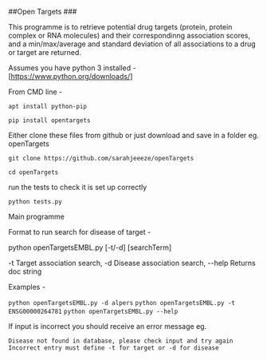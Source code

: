 ##Open Targets ###

This programme is to retrieve potential drug targets (protein, protein complex or RNA molecules)
and their correspondinng association scores, and a min/max/average and standard deviation of all associations to a drug or target are returned.




Assumes you have python 3 installed - [https://www.python.org/downloads/]


From CMD line - 

```apt install python-pip```

```pip install opentargets```

Either clone these files from github or just download and save in a folder eg. openTargets 

```git clone https://github.com/sarahjeeeze/openTargets```

```cd openTargets```

run the tests to check it is set up correctly

```python tests.py```

Main programme 


Format to run search for disease of target - 

python openTargetsEMBL.py [-t/-d] [searchTerm]

-t     Target association search,
-d     Disease association search,
--help Returns doc string

Examples - 

```python openTargetsEMBL.py -d alpers```
```python openTargetsEMBL.py -t ENSG00000264781```
```python openTargetsEMBL.py --help```

If input is incorrect you should receive an error message eg.

```Disease not found in database, please check input and try again```
```Incorrect entry must define -t for target or -d for disease```





